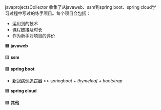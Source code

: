 javaprojectsCollector 收集了从javaweb、ssm到spring boot、spring cloud学习过程中写过的练手项目。每个项目会包括：
* 运用到的技术
* 课程链接及时长
* 作为新手对项目的评价

🟧 **javaweb**

🟨 **ssm**

🟩 **spring boot**
* [新冠病例追踪器](https://github.com/hyisangie/coronavirustracker_springboot.git) >> *springboot + thymeleaf + bootstrap*

🟦 **spring cloud**

🟪 **其他**
